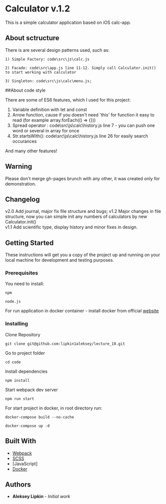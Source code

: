 # Calculator v.1.2

This is a simple calculator application based on iOS calc-app.

## About sctructure

There is are several design patterns used, such as:
```
1) Simple Factory: code\src\js\calc.js
```
```
2) Facade: code\src\app.js line 11-12. Simply call Calculator.init() to start working with calculator
```
```
3) Singleton: code\src\js\calc\menu.js; 
```

##About code style

There are some of ES6 features, which I used for this project:

1) Variable definition with let and const
2) Arrow function, cause if you doesn't need 'this' for function it easy to read (for example array.forEach(() => {}))
3) Spread operator : code\src\js\calc\history.js line 7 - you can push one word or several in array for once
4) Str.startsWith():  code\src\js\calc\history.js line 26 for easily search occurances

And many other features!


## Warning

Please don't merge gh-pages brunch with any other, it was created only for demonstration.

## Changelog

v2.0 Add journal, major fix file structure and bugs;
v1.2 Major changes in file structure, now you can simple init any numbers of calculators by new Calculator.init()  
v1.1 Add scientific type, display history and minor fixes in design.

## Getting Started

These instructions will get you a copy of the project up and running on your local machine for development and testing purposes.

### Prerequisites

You need to install:

```
npm
```
```
node.js
```
For run application in docker container - install docker from official [website](https://www.docker.com/)

### Installing

Clone Repository

```
git clone git@github.com:lipkin1aleksey/lecture_10.git
```
Go to project folder
```
cd code
```
Install dependencies
```
npm install
```
Start webpack dev server
```
npm run start
```
For start project in docker, in root directory run:
```
docker-compose build --no-cache
```
```
docker-compose up -d
```
## Built With

* [Webpack](https://webpack.js.org/)
* [SCSS](https://sass-lang.com/)
* [JavaScript]
* [Docker](https://www.docker.com/)
## Authors

* **Aleksey Lipkin** - *Initial work*